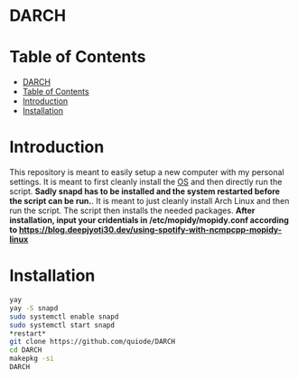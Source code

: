 # DARCH

# Table of Contents

- [DARCH](#darch)
- [Table of Contents](#table-of-contents)
- [Introduction](#introduction)
- [Installation](#installation)

# Introduction

This repository is meant to easily setup a new computer with my personal settings. It is meant to first cleanly install the [OS](https://archcraft.io/) and then directly run the script. **Sadly snapd has to be installed and the system restarted before the script can be run.**. It is meant to just cleanly install Arch Linux and then run the script. The script then installs the needed packages. **After installation, input your cridentials in /etc/mopidy/mopidy.conf according to https://blog.deepjyoti30.dev/using-spotify-with-ncmpcpp-mopidy-linux**

# Installation

<!-- AS AUR PACKAGE OR JUST PACKAGE STANDALONE https://wiki.archlinux.org/title/Creating_packages -->

```bash
yay
yay -S snapd
sudo systemctl enable snapd
sudo systemctl start snapd
*restart*
git clone https://github.com/quiode/DARCH
cd DARCH
makepkg -si
DARCH
```
